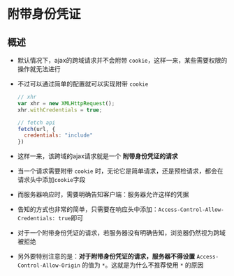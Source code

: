 # 附带身份凭证

## 概述

+ 默认情况下，ajax的跨域请求并不会附带 `cookie`，这样一来，某些需要权限的操作就无法进行

+ 不过可以通过简单的配置就可以实现附带 `cookie`

  ```js
  // xhr
  var xhr = new XMLHttpRequest();
  xhr.withCredentials = true;

  // fetch api
  fetch(url, {
    credentials: "include"
  })
  ```

+ 这样一来，该跨域的ajax请求就是一个 **附带身份凭证的请求**

+ 当一个请求需要附带 `cookie` 时，无论它是简单请求，还是预检请求，都会在请求头中添加`cookie`字段

+ 而服务器响应时，需要明确告知客户端：服务器允许这样的凭据

+ 告知的方式也非常的简单，只需要在响应头中添加：`Access-Control-Allow-Credentials: true`即可

+ 对于一个附带身份凭证的请求，若服务器没有明确告知，浏览器仍然视为跨域被拒绝

+ 另外要特别注意的是：**对于附带身份凭证的请求，服务器不得设置** `Access-Control-Allow-Origin` 的值为 `*`。这就是为什么不推荐使用 `*` 的原因
